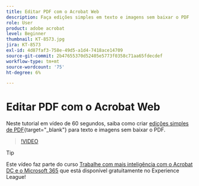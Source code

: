 ```yaml
---
title: Editar PDF com o Acrobat Web
description: Faça edições simples em texto e imagens sem baixar o PDF
role: User
product: adobe acrobat
level: Beginner
thumbnail: KT-8573.jpg
jira: KT-8573
exl-id: 4d87faf3-758e-49d5-a1d4-7418ace14709
source-git-commit: 2b47655370d52405e5773f0358c71aa65fdecdef
workflow-type: tm+mt
source-wordcount: '75'
ht-degree: 6%

---
```


# Editar PDF com o Acrobat Web

Neste tutorial em vídeo de 60 segundos, saiba como criar [edições simples de PDF](https://www.adobe.com/br/acrobat/online/pdf-editor.html){target="_blank"} para texto e imagens sem baixar o PDF.

>[!VIDEO](https://video.tv.adobe.com/v/336362?quality=12&learn=on&hidetitle=true)

>[!TIP]
>
>Este vídeo faz parte do curso [Trabalhe com mais inteligência com o Acrobat DC e o Microsoft 365](https://experienceleague.adobe.com/?recommended=Acrobat-U-1-2021.microsoft365) que está disponível gratuitamente no Experience League!
